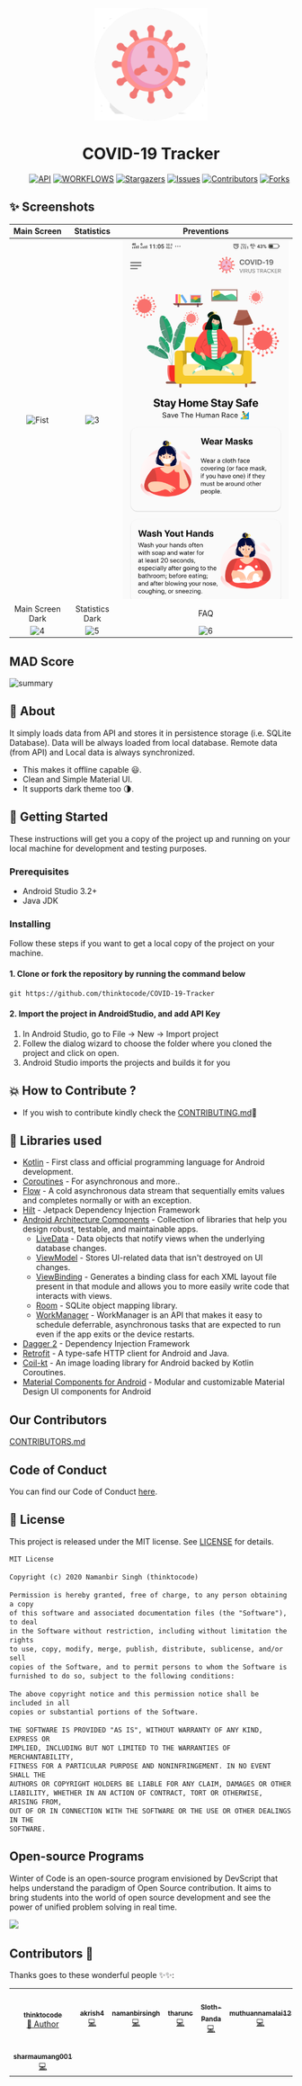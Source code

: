 
<p align="center">
    <a>
    <img src="app/src/main/ic_launcher-playstore.png" width="200" height="200"/>
    </a>
    <h1 align="center">COVID-19 Tracker</h1>
</p>



    
&nbsp;&nbsp;&nbsp;&nbsp;&nbsp;&nbsp;&nbsp;&nbsp;
[![API](https://img.shields.io/badge/API-21%2B-yellow?style=for-the-badge)](https://android-arsenal.com/api?level=21)
[![WORKFLOWS](https://img.shields.io/badge/Android%20CI-passing-green?style=for-the-badge)](https://github.com/thinktocode/COVID-19-Tracker/actions)
[![Stargazers](https://img.shields.io/github/stars/thinktocode/COVID-19-Tracker?style=for-the-badge)](https://github.com//thinktocode/COVID-19-Tracker/stargazers)
[![Issues](https://img.shields.io/github/issues/thinktocode/COVID-19-Tracker?style=for-the-badge)](https://github.com/thinktocode/COVID-19-Tracker/issues)
[![Contributors](https://img.shields.io/github/contributors/thinktocode/COVID-19-Tracker?style=for-the-badge)](https://img.shields.io/github/contributors/thinktocode/COVID-19-Tracker)
[![Forks](https://img.shields.io/github/forks/thinktocode/COVID-19-Tracker?style=for-the-badge)](https://github.com//thinktocode/COVID-19-Tracker/network/members)










## ✨ Screenshots
| Main Screen | Statistics |  Preventions |
|:-:|:-:|:-:|
| ![Fist](media/screen_1.png?raw=true) | ![3](media/screen_2.png?raw=true) | ![3](media/screen_3.png?raw=true) |
| Main Screen Dark | Statistics Dark |  FAQ |
| ![4](media/screen_dark_1.png?raw=true) | ![5](media/screen_dark_2.png?raw=true) | ![6](media/screen_dark_3.png?raw=true) |

## MAD Score
![summary](https://user-images.githubusercontent.com/24237865/102366914-84f6b000-3ffc-11eb-8d49-b20694239782.png)

## 🌟 About
It simply loads data from API and stores it in persistence storage (i.e. SQLite Database). Data will be always loaded from local database. Remote data (from API) and Local data is always synchronized.
- This makes it offline capable 😃. 
- Clean and Simple Material UI.
- It supports dark theme too 🌗.

## 🚀 Getting Started
These instructions will get you a copy of the project up and running on your local machine for development and testing purposes.

### Prerequisites
*   Android Studio 3.2+
*   Java JDK

### Installing
Follow these steps if you want to get a local copy of the project on your machine.

#### 1. Clone or fork the repository by running the command below	
```
git https://github.com/thinktocode/COVID-19-Tracker
```

#### 2. Import the project in AndroidStudio, and add API Key
1.  In Android Studio, go to File -> New -> Import project
2.  Follew the dialog wizard to choose the folder where you cloned the project and click on open.
3.  Android Studio imports the projects and builds it for you


## 💥 How to Contribute ?
- If you wish to contribute kindly check the [CONTRIBUTING.md](https://github.com/thinktocode/COVID-19-Tracker/blob/main/CONTRIBUTING.md)🤝


## 📃 Libraries used
- [Kotlin](https://kotlinlang.org/) - First class and official programming language for Android development.
- [Coroutines](https://kotlinlang.org/docs/reference/coroutines-overview.html) - For asynchronous and more..
- [Flow](https://kotlin.github.io/kotlinx.coroutines/kotlinx-coroutines-core/kotlinx.coroutines.flow/-flow/) - A cold asynchronous data stream that sequentially emits values and completes normally or with an exception.
- [Hilt](https://developer.android.com/training/dependency-injection/hilt-android) - Jetpack Dependency Injection Framework
- [Android Architecture Components](https://developer.android.com/topic/libraries/architecture) - Collection of libraries that help you design robust, testable, and maintainable apps.
  - [LiveData](https://developer.android.com/topic/libraries/architecture/livedata) - Data objects that notify views when the underlying database changes.
  - [ViewModel](https://developer.android.com/topic/libraries/architecture/viewmodel) - Stores UI-related data that isn't destroyed on UI changes. 
  - [ViewBinding](https://developer.android.com/topic/libraries/view-binding) - Generates a binding class for each XML layout file present in that module and allows you to more easily write code that interacts with views.
  - [Room](https://developer.android.com/topic/libraries/architecture/room) - SQLite object mapping library.
  - [WorkManager](https://developer.android.com/topic/libraries/architecture/workmanager) - WorkManager is an API that makes it easy to schedule deferrable, asynchronous tasks that are expected to run even if the app exits or the device restarts.
- [Dagger 2](https://dagger.dev/) - Dependency Injection Framework
- [Retrofit](https://square.github.io/retrofit/) - A type-safe HTTP client for Android and Java.
- [Coil-kt](https://coil-kt.github.io/coil/) - An image loading library for Android backed by Kotlin Coroutines.
- [Material Components for Android](https://github.com/material-components/material-components-android) - Modular and customizable Material Design UI components for Android

## Our Contributors

[CONTRIBUTORS.md](./CONTRIBUTORS.md)

## Code of Conduct

You can find our Code of Conduct [here](/CODE_OF_CONDUCT.md).


## 📝 License
This project is released under the MIT license.
See [LICENSE](./LICENSE) for details.

```
MIT License

Copyright (c) 2020 Namanbir Singh (thinktocode)

Permission is hereby granted, free of charge, to any person obtaining a copy
of this software and associated documentation files (the "Software"), to deal
in the Software without restriction, including without limitation the rights
to use, copy, modify, merge, publish, distribute, sublicense, and/or sell
copies of the Software, and to permit persons to whom the Software is
furnished to do so, subject to the following conditions:

The above copyright notice and this permission notice shall be included in all
copies or substantial portions of the Software.

THE SOFTWARE IS PROVIDED "AS IS", WITHOUT WARRANTY OF ANY KIND, EXPRESS OR
IMPLIED, INCLUDING BUT NOT LIMITED TO THE WARRANTIES OF MERCHANTABILITY,
FITNESS FOR A PARTICULAR PURPOSE AND NONINFRINGEMENT. IN NO EVENT SHALL THE
AUTHORS OR COPYRIGHT HOLDERS BE LIABLE FOR ANY CLAIM, DAMAGES OR OTHER
LIABILITY, WHETHER IN AN ACTION OF CONTRACT, TORT OR OTHERWISE, ARISING FROM,
OUT OF OR IN CONNECTION WITH THE SOFTWARE OR THE USE OR OTHER DEALINGS IN THE
SOFTWARE.
```

## Open-source Programs


Winter of Code is an open-source program envisioned by DevScript that helps understand the paradigm of Open Source contribution. It aims to bring students into the world of open source development and see the power of unified problem solving in real time.

<img src="https://devscript.tech/woc/img/WOC-logo.png" width="35%">

## Contributors 🌟

Thanks goes to these wonderful people ✨✨:
<table>
   <!--   ROW 1 -->
   <tr>  
    <td align="center">
        <a href="https://github.com/thinktocode">
          <img src="https://avatars3.githubusercontent.com/u/73512577?v=4" width="100px" alt=""/><br />
          <sub><b>thinktocode</b></sub>
        </a><br />
        <a href="https://github.com/Jayshah6699/datascience-mashup/commits?author=thinktocode">
            👑 Author
        </a>
      </td>
    <td align="center">
        <a href="https://github.com/akrish4">
          <img src="https://avatars0.githubusercontent.com/u/61831021?v=4" width="100px" alt=""/><br />
          <sub><b>akrish4</b></sub>
        </a><br />
        <a href="https://github.com/Jayshah6699/datascience-mashup/commits?author=akrish4">
            💻
        </a>
      </td>
    <td align="center">
        <a href="https://github.com/namanbirsingh">
          <img src="https://avatars3.githubusercontent.com/u/77064124?v=4" width="100px" alt=""/><br />
          <sub><b>namanbirsingh</b></sub>
        </a><br />
        <a href="https://github.com/Jayshah6699/datascience-mashup/commits?author=namanbirsingh">
            💻
        </a>
      </td>
    <td align="center">
        <a href="https://github.com/tharunc">
          <img src="https://avatars3.githubusercontent.com/u/68283386?v=4" width="100px" alt=""/><br />
          <sub><b>tharunc</b></sub>
        </a><br />
        <a href="https://github.com/Jayshah6699/datascience-mashup/commits?author=tharunc">
            💻
        </a>
      </td>
    <td align="center">
        <a href="https://github.com/Sloth-Panda">
          <img src="https://avatars2.githubusercontent.com/u/70213384?v=4" width="100px" alt=""/><br />
          <sub><b>Sloth-Panda</b></sub>
        </a><br />
        <a href="https://github.com/Jayshah6699/datascience-mashup/commits?author=Sloth-Panda">
            💻
        </a>
      </td>
    <td align="center">
        <a href="https://github.com/muthuannamalai12">
          <img src="https://avatars2.githubusercontent.com/u/64524822?v=4" width="100px" alt=""/><br />
          <sub><b>muthuannamalai12</b></sub>
        </a><br />
        <a href="https://github.com/Jayshah6699/datascience-mashup/commits?author=muthuannamalai12">
            💻
        </a>
      </td>
    </tr>
    <tr>
    <td align="center">
        <a href="https://github.com/sharmaumang001">
          <img src="https://avatars0.githubusercontent.com/u/57462562?v=4" width="100px" alt=""/><br />
          <sub><b>sharmaumang001</b></sub>
        </a><br />
        <a href="https://github.com/Jayshah6699/datascience-mashup/commits?author=sharmaumang001">
            💻
        </a>
      </td>
    </tr>
</table>
